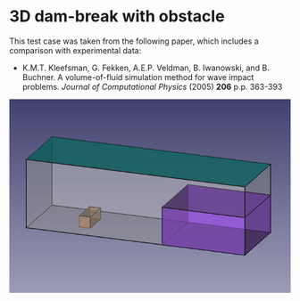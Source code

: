 # 3D dam-break with obstacle

This test case was taken from the following paper, which includes a comparison with experimental data:
- K.M.T. Kleefsman, G. Fekken, A.E.P. Veldman, B. Iwanowski, and B. Buchner. A volume-of-fluid simulation method for
wave impact problems. _Journal of Computational Physics_ (2005) **206** p.p. 363-393

![screenshot](geom.png)

